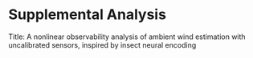 # Supplemental Analysis

Title: A nonlinear observability analysis of ambient wind estimation with uncalibrated sensors, inspired by insect neural encoding